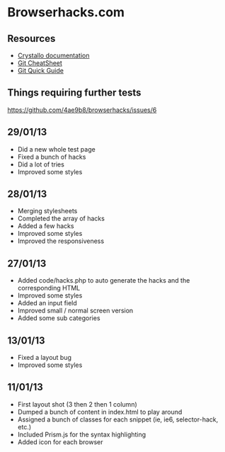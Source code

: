 Browserhacks.com
================

Resources
---------

* [Crystallo documentation](http://timpietrusky.github.com/crystallo/)
* [Git CheatSheet](http://gitref.org/remotes/)
* [Git Quick Guide](http://rogerdudler.github.com/git-guide/)

Things requiring further tests
------------------------------

https://github.com/4ae9b8/browserhacks/issues/6

29/01/13
--------
* Did a new whole test page
* Fixed a bunch of hacks
* Did a lot of tries
* Improved some styles

28/01/13
--------
* Merging stylesheets
* Completed the array of hacks
* Added a few hacks
* Improved some styles
* Improved the responsiveness

27/01/13
--------
* Added code/hacks.php to auto generate the hacks and the corresponding HTML
* Improved some styles
* Added an input field
* Improved small / normal screen version
* Added some sub categories

13/01/13
--------
* Fixed a layout bug
* Improved some styles

11/01/13
--------
* First layout shot (3 then 2 then 1 column)
* Dumped a bunch of content in index.html to play around
* Assigned a bunch of classes for each snippet (ie, ie6, selector-hack, etc.)
* Included Prism.js for the syntax highlighting
* Added icon for each browser


